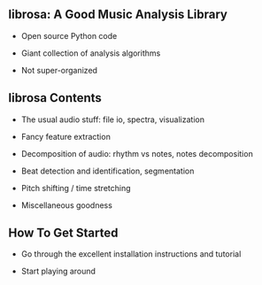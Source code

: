## librosa: A Good Music Analysis Library

* Open source Python code

* Giant collection of analysis algorithms

* Not super-organized

## librosa Contents

* The usual audio stuff: file io, spectra, visualization

* Fancy feature extraction

* Decomposition of audio: rhythm vs notes, notes
  decomposition

* Beat detection and identification, segmentation

* Pitch shifting / time stretching

* Miscellaneous goodness

## How To Get Started 

* Go through the excellent installation instructions and
  tutorial

* Start playing around
